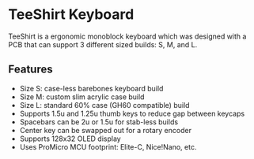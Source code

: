 # TeeShirt Keyboard
TeeShirt is a ergonomic monoblock keyboard which was designed with a PCB that can support 3 different sized builds: S, M, and L.

## Features

* Size S: case-less barebones keyboard build
* Size M: custom slim acrylic case build
* Size L: standard 60% case (GH60 compatible) build
* Supports 1.5u and 1.25u thumb keys to reduce gap between keycaps
* Spacebars can be 2u or 1.5u for stab-less builds
* Center key can be swapped out for a rotary encoder
* Supports 128x32 OLED display
* Uses ProMicro MCU footprint: Elite-C, Nice!Nano, etc.

